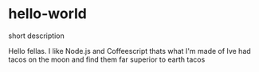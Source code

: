 # hello-world
short description

Hello fellas. I like Node.js and Coffeescript thats what I'm made of
Ive had tacos on the moon and find them far superior to earth tacos
